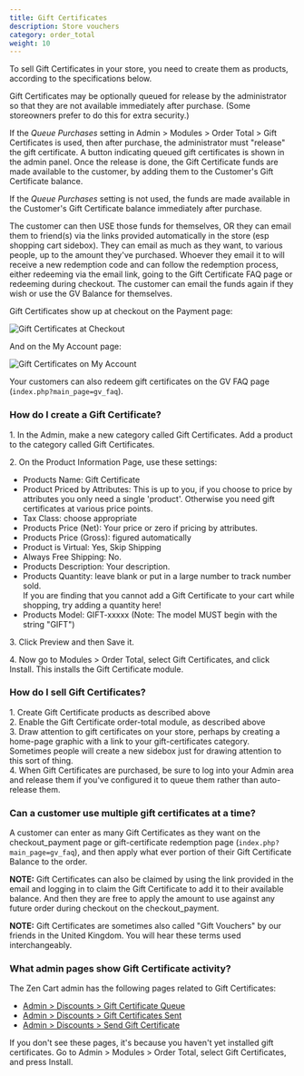 ```yaml
---
title: Gift Certificates
description: Store vouchers 
category: order_total
weight: 10
---
```


To sell Gift Certificates in your store, you need to create them as products, according to the specifications below. 

Gift Certificates may be optionally queued for release by the administrator so that they are not available immediately after purchase. (Some storeowners prefer to do this for extra security.) 

If the *Queue Purchases* setting in Admin > Modules > Order Total > Gift Certificates is used, then after purchase, the administrator must "release" the gift certificate. A button indicating queued gift certificates is shown in the admin panel.  Once the release is done, the Gift Certificate funds are made available to the customer, by adding them to the Customer's Gift Certificate balance.  

If the *Queue Purchases* setting is not used, the funds are made available in the Customer's Gift Certificate balance immediately after purchase.  

The customer can then USE those funds for themselves, OR they can email them to friend(s) via the links provided automatically in the store (esp shopping cart sidebox). They can email as much as they want, to various people, up to the amount they've purchased. Whoever they email it to will receive a new redemption code and can follow the redemption process, either redeeming via the email link, going to the Gift Certificate FAQ page or redeeming during checkout. The customer can email the funds again if they wish or use the GV Balance for themselves.  

Gift Certificates show up at checkout on the Payment page: 

![Gift Certificates at Checkout](/images/gift_certificates.png) 

And on the My Account page: 

![Gift Certificates on My Account](/images/my_account_gift_certificates.png) 

Your customers can also redeem gift certificates on the GV FAQ page (`index.php?main_page=gv_faq`).


### How do I create a Gift Certificate? 

1\. In the Admin, make a new category called Gift Certificates. Add a product to the category called Gift Certificates.  

2\. On the Product Information Page, use these settings: 

*   Products Name: Gift Certificate
*   Product Priced by Attributes: This is up to you, if you choose to price by attributes you only need a single 'product'.  Otherwise you need gift certificates at various price points. 
*   Tax Class: choose appropriate
*   Products Price (Net): Your price or zero if pricing by attributes.
*   Products Price (Gross): figured automatically
*   Product is Virtual: Yes, Skip Shipping
*   Always Free Shipping: No.
*   Products Description: Your description.
*   Products Quantity: leave blank or put in a large number to track number sold.  
    If you are finding that you cannot add a Gift Certificate to your cart while shopping, try adding a quantity here!
*   Products Model: GIFT-xxxxx (Note: The model MUST begin with the string "GIFT")

3\. Click Preview and then Save it.  

4\. Now go to Modules > Order Total, select Gift Certificates, and click Install. This installs the Gift Certificate module. 

### How do I sell Gift Certificates?
1\. Create Gift Certificate products as described above  
2\. Enable the Gift Certificate order-total module, as described above  
3\. Draw attention to gift certificates on your store, perhaps by creating a home-page graphic with a link to your gift-certificates category.  Sometimes people will create a new sidebox just for drawing attention to this sort of thing.  
4\. When Gift Certificates are purchased, be sure to log into your Admin area and release them if you've configured it to queue them rather than auto-release them.

### Can a customer use multiple gift certificates at a time?
A customer can enter as many Gift Certificates as they want on the checkout_payment page or gift-certificate redemption page (`index.php?main_page=gv_faq`), and then apply what ever portion of their Gift Certificate Balance to the order.

**NOTE:** Gift Certificates can also be claimed by using the link provided in the email and logging in to claim the Gift Certificate to add it to their available balance.   And then they are free to apply the amount to use against any future order during checkout on the checkout_payment.

**NOTE:** Gift Certificates are sometimes also called "Gift Vouchers" by our friends in the United Kingdom.  You will hear these terms used interchangeably. 

### What admin pages show Gift Certificate activity? 

The Zen Cart admin has the following pages related to Gift Certificates: 

- [Admin > Discounts > Gift Certificate Queue](/user/admin_pages/discounts/gift_certificate_queue/)
- [Admin > Discounts > Gift Certificates Sent](/user/admin_pages/discounts/gift_certificates_sent/)
- [Admin > Discounts > Send Gift Certificate](/user/admin_pages/discounts/send_gift_certificate/)

If you don't see these pages, it's because you haven't yet installed gift certificates. Go to Admin > Modules > Order Total, select Gift Certificates, and press Install. 
